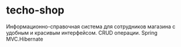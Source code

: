 # techo-shop

Информационно-справочная система для сотрудников магазина с удобным и красивым интерфейсом. CRUD операции. Spring MVC.Hibernate
